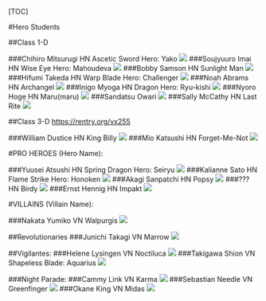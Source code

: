 [TOC]

#Hero Students

##Class 1-D

###Chihiro Mitsurugi HN Ascetic Sword Hero: Yako
![](https://img.4plebs.org/boards/tg/image/1680/20/1680208629480105.png)
###Soujyuuro Imai HN Wise Eye Hero: Mahoudeva
![](https://img.4plebs.org/boards/tg/image/1680/30/1680300870931079.png)
###Bobby Samson HN Sunlight Man
![](https://img.4plebs.org/boards/tg/image/1680/23/1680232230663201.png)
###Hifumi Takeda HN Warp Blade Hero: Challenger
![](https://img.4plebs.org/boards/tg/image/1680/20/1680207804062325.png)
###Noah Abrams HN Archangel
![](https://img.4plebs.org/boards/tg/image/1680/20/1680200009884969.png)
###Inigo Myoga HN Dragon Hero: Ryu-kishi
![](https://img.4plebs.org/boards/tg/image/1680/94/1680940569479970.png)
###Nyoro Hoge HN Maru(maru)
![](https://img.4plebs.org/boards/tg/image/1680/32/1680322437426750.jpg)
###Sandatsu Owari
![](https://img.4plebs.org/boards/tg/image/1680/21/1680210817654613.png)
###Sally McCathy HN Last Rite
![](https://img.4plebs.org/boards/tg/image/1685/05/1685055758068647.png)

##Class 3-D https://rentry.org/vx255

###William Dustice HN King Billy
![](https://img.4plebs.org/boards/tg/image/1680/27/1680273422047538.png)
###Mio Katsushi HN Forget-Me-Not
![](https://img.4plebs.org/boards/tg/image/1683/86/1683869105587621.png)

#PRO HEROES (Hero Name):

###Yuusei Atsushi HN Spring Dragon Hero: Seiryu
![](https://img.4plebs.org/boards/tg/image/1680/21/1680212266625989.png)
###Kalianne Sato HN Flame Strike Hero: Honoken
![](https://img.4plebs.org/boards/tg/image/1682/34/1682346387520315.png)
###Akagi Sanpatchi HN Popsy
![](https://img.4plebs.org/boards/tg/image/1680/64/1680647850244214.png)
###??? HN Birdy
![](https://img.4plebs.org/boards/tg/image/1680/28/1680282146396773.png)
###Ernst Hennig HN Impakt
![](https://img.4plebs.org/boards/tg/image/1682/62/1682626318402790.png)

#VILLAINS (Villain Name):

###Nakata Yumiko VN Walpurgis
![](https://img.4plebs.org/boards/tg/image/1680/22/1680220818076265.jpg)

##Revolutionaries
###Junichi Takagi VN Marrow
![](https://img.4plebs.org/boards/tg/image/1682/55/1682557250983409.png)

##Vigilantes:
###Helene Lysingen VN Noctiluca
![](https://img.4plebs.org/boards/tg/image/1680/14/1680144809243504.png)
###Takigawa Shion VN Shapeless Blade: Aquarius
![](https://img.4plebs.org/boards/tg/image/1680/21/1680217699508185.png)

###Night Parade:
###Cammy Link VN Karma
![](https://img.4plebs.org/boards/tg/image/1680/20/1680203731093076.png)
###Sebastian Needle VN Greenfinger
![](https://img.4plebs.org/boards/tg/image/1680/22/1680225085012885.png)
###Okane King VN Midas
![](https://img.4plebs.org/boards/tg/image/1680/22/1680224819619251.png)